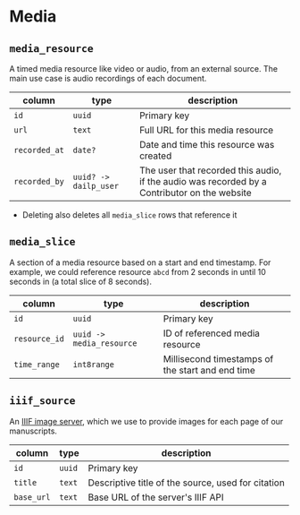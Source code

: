 # Media

## `media_resource`

A timed media resource like video or audio, from an external source.
The main use case is audio recordings of each document.

| column        | type                  | description                                                                                  |
| ------------- | --------------------- | -------------------------------------------------------------------------------------------- |
| `id`          | `uuid`                | Primary key                                                                                  |
| `url`         | `text`                | Full URL for this media resource                                                             |
| `recorded_at` | `date?`               | Date and time this resource was created                                                      |
| `recorded_by` | `uuid? -> dailp_user` | The user that recorded this audio, if the audio was recorded by a Contributor on the website |

- Deleting also deletes all `media_slice` rows that reference it

## `media_slice`

A section of a media resource based on a start and end timestamp.
For example, we could reference resource `abcd` from 2 seconds in until 10 seconds in (a total slice of 8 seconds).

| column        | type                     | description                                      |
| ------------- | ------------------------ | ------------------------------------------------ |
| `id`          | `uuid`                   | Primary key                                      |
| `resource_id` | `uuid -> media_resource` | ID of referenced media resource                  |
| `time_range`  | `int8range`              | Millisecond timestamps of the start and end time |

## `iiif_source`

An [IIIF image server](https://iiif.io/), which we use to provide images for each page of our manuscripts.

| column     | type   | description                                        |
| ---------- | ------ | -------------------------------------------------- |
| `id`       | `uuid` | Primary key                                        |
| `title`    | `text` | Descriptive title of the source, used for citation |
| `base_url` | `text` | Base URL of the server's IIIF API                  |
